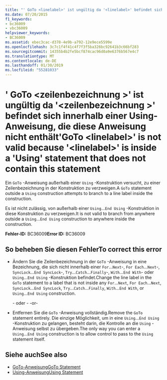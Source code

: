 ```yaml
---
title: "' GoTo <linelabel>' ist ungültig da '<linelabel>' befindet sich innerhalb einer Using-Anweisung, die diese Anweisung nicht enthält"
ms.date: 07/20/2015
f1_keywords:
- bc36009
- vbc36009
helpviewer_keywords:
- BC36009
ms.assetid: ebec3cac-d378-4e9b-a792-12e9ece5599e
ms.openlocfilehash: 3c7c1f4f41c4f7f3f5ba326bc92641b3c66bf283
ms.sourcegitcommit: 14355b4b2fe5bcf874cac96d0a9e6376b567e4c7
ms.translationtype: MT
ms.contentlocale: de-DE
ms.lasthandoff: 01/30/2019
ms.locfileid: "55281033"
---
```

# <a name="goto-linelabel-is-not-valid-because-linelabel-is-inside-a-using-statement-that-does-not-contain-this-statement"></a><span data-ttu-id="ce568-102">' GoTo \<zeilenbezeichnung >' ist ungültig da '\<zeilenbezeichnung >' befindet sich innerhalb einer Using-Anweisung, die diese Anweisung nicht enthält</span><span class="sxs-lookup"><span data-stu-id="ce568-102">'GoTo \<linelabel>' is not valid because '\<linelabel>' is inside a 'Using' statement that does not contain this statement</span></span>
<span data-ttu-id="ce568-103">Ein `GoTo` -Anweisung außerhalb einer `Using` -Konstruktion versucht, zu einer Zeilenbezeichnung in der Konstruktion zu verzweigen.</span><span class="sxs-lookup"><span data-stu-id="ce568-103">A `GoTo` statement outside a `Using` construction attempts to branch to a line label inside the construction.</span></span>  
  
 <span data-ttu-id="ce568-104">Es ist nicht zulässig, von außerhalb einer `Using`...`End Using` -Konstruktion in diese Konstruktion zu verzweigen.</span><span class="sxs-lookup"><span data-stu-id="ce568-104">It is not valid to branch from anywhere outside a `Using`...`End Using` construction to anywhere inside the construction.</span></span>  
  
 <span data-ttu-id="ce568-105">**Fehler-ID:** BC36009</span><span class="sxs-lookup"><span data-stu-id="ce568-105">**Error ID:** BC36009</span></span>  
  
## <a name="to-correct-this-error"></a><span data-ttu-id="ce568-106">So beheben Sie diesen Fehler</span><span class="sxs-lookup"><span data-stu-id="ce568-106">To correct this error</span></span>  
  
-   <span data-ttu-id="ce568-107">Ändern Sie die Zeilenbezeichnung in der `GoTo` -Anweisung in eine Bezeichnung, die sich nicht innerhalb einer `For`...`Next`-, `For Each`...`Next`-, `SyncLock`...`End SyncLock`-, `Try`...`Catch`...`Finally`-, `With`...`End With`- oder `Using`...`End Using` -Konstruktion befindet.</span><span class="sxs-lookup"><span data-stu-id="ce568-107">Change the line label in the `GoTo` statement to a label that is not inside any `For`...`Next`, `For Each`...`Next`, `SyncLock`...`End SyncLock`, `Try`...`Catch`...`Finally`, `With`...`End With`, or `Using`...`End Using` construction.</span></span>  
  
     <span data-ttu-id="ce568-108">- oder - </span><span class="sxs-lookup"><span data-stu-id="ce568-108">-or-</span></span>  
  
-   <span data-ttu-id="ce568-109">Entfernen Sie die `GoTo` -Anweisung vollständig.</span><span class="sxs-lookup"><span data-stu-id="ce568-109">Remove the `GoTo` statement entirely.</span></span> <span data-ttu-id="ce568-110">Die einzige Möglichkeit, um in eine `Using`...`End Using` -Konstruktion zu gelangen, besteht darin, die Kontrolle an die `Using` -Anweisung selbst zu übergeben.</span><span class="sxs-lookup"><span data-stu-id="ce568-110">The only way you can enter a `Using`...`End Using` construction is to allow control to pass to the `Using` statement itself.</span></span>  
  
## <a name="see-also"></a><span data-ttu-id="ce568-111">Siehe auch</span><span class="sxs-lookup"><span data-stu-id="ce568-111">See also</span></span>
- [<span data-ttu-id="ce568-112">GoTo-Anweisung</span><span class="sxs-lookup"><span data-stu-id="ce568-112">GoTo Statement</span></span>](../../visual-basic/language-reference/statements/goto-statement.md)
- [<span data-ttu-id="ce568-113">Using-Anweisung</span><span class="sxs-lookup"><span data-stu-id="ce568-113">Using Statement</span></span>](../../visual-basic/language-reference/statements/using-statement.md)
